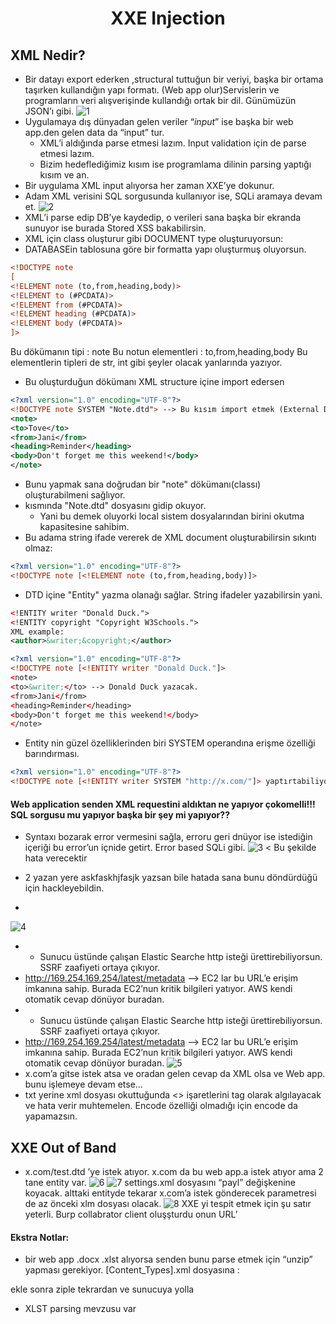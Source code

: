 <h1 align="center">XXE Injection</h1>

## XML Nedir?
- Bir datayı export ederken ,structural tuttuğun bir veriyi, başka bir ortama taşırken kullandığın yapı formatı. (Web app olur)Servislerin ve programların veri alışverişinde kullandığı ortak bir dil. Günümüzün JSON’ı gibi.
![1](https://github.com/grealyve/MDISec-Web-Security-and-Hacking-Notes/assets/41903311/49d850fe-61ba-4216-bc22-809a88584a30)
- Uygulamaya dış dünyadan gelen veriler “*input*” ise başka bir web app.den gelen data da “input” tur.
    - XML’i aldığında parse etmesi lazım. Input validation için de parse etmesi lazım.
    - Bizim hedeflediğimiz kısım ise programlama dilinin parsing yaptığı kısım ve an.
- Bir uygulama XML input alıyorsa her zaman XXE’ye dokunur.
- Adam XML verisini SQL sorgusunda kullanıyor ise, SQLi aramaya devam et.
![2](https://github.com/grealyve/MDISec-Web-Security-and-Hacking-Notes/assets/41903311/b526fa7b-30ee-4ebb-949c-347404a92715)
- XML’i parse edip DB’ye kaydedip, o verileri sana başka bir ekranda sunuyor ise burada Stored XSS bakabilirsin.
- XML için class oluşturur gibi DOCUMENT type oluşturuyorsun:
- DATABASEin tablosuna göre bir formatta yapı oluşturmuş oluyorsun.
```xml
<!DOCTYPE note
[
<!ELEMENT note (to,from,heading,body)>
<!ELEMENT to (#PCDATA)>
<!ELEMENT from (#PCDATA)>
<!ELEMENT heading (#PCDATA)>
<!ELEMENT body (#PCDATA)>
]>
```
Bu dökümanın tipi : note
Bu notun elementleri : to,from,heading,body
Bu elementlerin tipleri de str, int gibi şeyler olacak yanlarında yazıyor.

- Bu oluşturduğun dökümanı XML structure içine import edersen 
```xml
<?xml version="1.0" encoding="UTF-8"?>
<!DOCTYPE note SYSTEM "Note.dtd"> --> Bu kısım import etmek (External Document Type Definition)
<note>
<to>Tove</to>
<from>Jani</from>
<heading>Reminder</heading>
<body>Don't forget me this weekend!</body>
</note>
```
- Bunu yapmak sana doğrudan bir "note" dökümanı(classı) oluşturabilmeni sağlıyor.
- <!DOCTYPE note SYSTEM "Note.dtd"> kısmında "Note.dtd" dosyasını gidip okuyor.
  - Yani bu demek oluyorki local sistem dosyalarından birini okutma kapasitesine sahibim.
- Bu adama string ifade vererek de XML document oluşturabilirsin sıkıntı olmaz:
```xml
<?xml version="1.0" encoding="UTF-8"?>
<!DOCTYPE note [<!ELEMENT note (to,from,heading,body)]> 
```
- DTD içine "Entity" yazma olanağı sağlar. String ifadeler yazabilirsin yani.
```xml
<!ENTITY writer "Donald Duck.">
<!ENTITY copyright "Copyright W3Schools.">
XML example:
<author>&writer;&copyright;</author>

<?xml version="1.0" encoding="UTF-8"?>
<!DOCTYPE note [<!ENTITY writer "Donald Duck."]> 
<note>
<to>&writer;</to> --> Donald Duck yazacak.
<from>Jani</from>
<heading>Reminder</heading>
<body>Don't forget me this weekend!</body>
</note>
```
- Entity nin güzel özelliklerinden biri SYSTEM operandına erişme özelliği barındırması.
```xml
<?xml version="1.0" encoding="UTF-8"?>
<!DOCTYPE note [<!ENTITY writer SYSTEM "http://x.com/"]> yaptırtabiliyorsun. 
```
#### Web application senden XML requestini aldıktan ne yapıyor çokomelli!!! SQL sorgusu mu yapıyor başka bir şey mi yapıyor??

- Syntaxı bozarak error vermesini sağla, erroru geri dnüyor ise istediğin içeriği bu error’un içnide getirt. Error based SQLi gibi.
![3](https://github.com/grealyve/MDISec-Web-Security-and-Hacking-Notes/assets/41903311/e8d1a190-c86a-467c-be70-06af61819e07)
< Bu şekilde hata verecektir
- 2 yazan yere askfaskhjfasjk yazsan bile hatada sana bunu döndürdüğü için hackleyebildin.

- <!DOCTYPE note [<!ENTITY writer SYSTEM "file:///etc/passwd"]>
![4](https://github.com/grealyve/MDISec-Web-Security-and-Hacking-Notes/assets/41903311/27b87dd9-86a7-44a6-9606-604e1c0f9c21)
- <!DOCTYPE note [<!ENTITY writer SYSTEM "http://127.0.0.1:9002/"]>
    - Sunucu üstünde çalışan Elastic Searche http isteği ürettirebiliyorsun. SSRF zaafiyeti ortaya çıkıyor.
- http://169.254.169.254/latest/metadata  —> EC2 lar bu URL’e erişim imkanına sahip. Burada EC2’nun kritik bilgileri yatıyor. AWS kendi otomatik cevap dönüyor buradan.
- <!DOCTYPE note [<!ENTITY writer SYSTEM "http://127.0.0.1:9002/"]>
    - Sunucu üstünde çalışan Elastic Searche http isteği ürettirebiliyorsun. SSRF zaafiyeti ortaya çıkıyor.
- http://169.254.169.254/latest/metadata  —> EC2 lar bu URL’e erişim imkanına sahip. Burada EC2’nun kritik bilgileri yatıyor. AWS kendi otomatik cevap dönüyor buradan.
![5](https://github.com/grealyve/MDISec-Web-Security-and-Hacking-Notes/assets/41903311/5a24666d-fd50-4be4-bdf6-96f17ce81506)
- x.com’a gitse istek atsa ve oradan gelen cevap da XML olsa ve Web app. bunu işlemeye devam etse…
- txt yerine xml dosyası okuttuğunda <> işaretlerini tag olarak algılayacak ve hata verir muhtemelen. Encode özelliği olmadığı için encode da yapamazsın.

## XXE Out of Band
- x.com/test.dtd ’ye istek atıyor. x.com da bu web app.a istek atıyor ama 2 tane entity var.
![6](https://github.com/grealyve/MDISec-Web-Security-and-Hacking-Notes/assets/41903311/e69856bb-3403-4b47-96b5-041d29022612)
![7](https://github.com/grealyve/MDISec-Web-Security-and-Hacking-Notes/assets/41903311/4db33b89-c9c7-420d-8621-c9f8d48dbf99)
settings.xml dosyasını “payl” değişkenine koyacak.
alttaki entityde tekarar x.com’a istek gönderecek parametresi de az önceki xlm dosyası olacak.
![8](https://github.com/grealyve/MDISec-Web-Security-and-Hacking-Notes/assets/41903311/29d1e133-b6a3-4f1f-be90-4c6643f36249)
XXE yi tespit etmek için şu satır yeterli. Burp collabrator client oluşşturdu onun URL’

#### Ekstra Notlar:
- bir web app .docx .xlst alıyorsa senden bunu parse etmek için “unzip” yapması gerekiyor. [Content_Types].xml dosyasına :
<!DOCTYPE foo [<!ENTITY xxe123 SYSTEM "http://127.0.0.1:8000/"]>
ekle sonra ziple tekrardan ve sunucuya yolla
- XLST parsing mevzusu var
